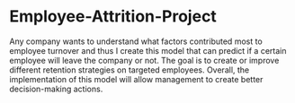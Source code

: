 # Employee-Attrition-Project
Any company wants to understand what factors contributed most to employee turnover and thus I create this model that can predict if a certain employee will leave the company or not. The goal is to create or improve different retention strategies on targeted employees. Overall, the implementation of this model will allow management to create better decision-making actions.


